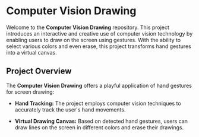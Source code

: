 # Computer Vision Drawing

Welcome to the **Computer Vision Drawing** repository. This project introduces an interactive and creative use of computer vision technology by enabling users to draw on the screen using gestures. With the ability to select various colors and even erase, this project transforms hand gestures into a virtual canvas.

## Project Overview

The **Computer Vision Drawing** offers a playful application of hand gestures for screen drawing:

- **Hand Tracking:** The project employs computer vision techniques to accurately track the user's hand movements.

- **Virtual Drawing Canvas:** Based on detected hand gestures, users can draw lines on the screen in different colors and erase their drawings.
